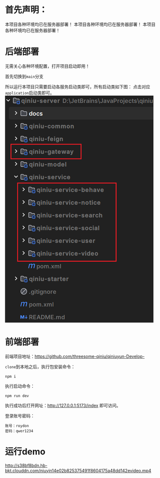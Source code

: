 # 首先声明：

本项目各种环境均已在服务器部署！
本项目各种环境均已在服务器部署！
本项目各种环境均已在服务器部署！

# 后端部署

无需关心各种环境配置，打开项目启动即用！

首先切换到`main`分支

所以运行本项目只需要启动各服务启动类即可，所有启动类如下图：
点击对应`application`启动类即可。
![](./images/框架.png)

# 前端部署

前端项目地址：https://github.com/threesome-qiniu/qiniuyun-Develop-

`clone`到本地之后，执行包安装命令：

```shell
npm i
```
执行启动命令：
```shell
npm run dev
```
执行成功后打开网址：http://127.0.0.1:5173/index 即可访问。

登录账号密码：
```shell
账号：roydon
密码：qwer1234
```
# 运行demo

http://s38bf8bdn.hb-bkt.clouddn.com/niuyin14e02b825375491f8604175a48dd142evideo.mp4
